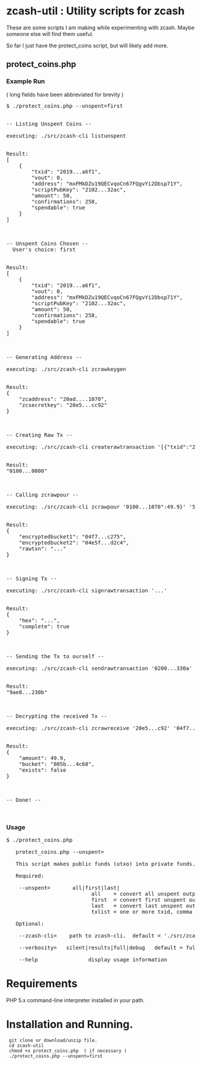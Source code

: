 # zcash-util : Utility scripts for zcash

These are some scripts I am making while experimenting with zcash.
Maybe someone else will find them useful.

So far I just have the protect_coins script, but will likely add more.

## protect_coins.php

### Example Run

( long fields have been abbreviated for brevity )

<pre>
$ ./protect_coins.php --unspent=first


-- Listing Unspent Coins --

executing: ./src/zcash-cli listunspent 


Result:
[
    {
        "txid": "2019...a6f1",
        "vout": 0,
        "address": "mxFMkDZu19QECvqoCn67FQgvYi2Dbsp71Y",
        "scriptPubKey": "2102...32ac",
        "amount": 50,
        "confirmations": 258,
        "spendable": true
    }
]



-- Unspent Coins Chosen --
  User's choice: first


Result:
[
    {
        "txid": "2019...a6f1",
        "vout": 0,
        "address": "mxFMkDZu19QECvqoCn67FQgvYi2Dbsp71Y",
        "scriptPubKey": "2102...32ac",
        "amount": 50,
        "confirmations": 258,
        "spendable": true
    }
]



-- Generating Address --

executing: ./src/zcash-cli zcrawkeygen 


Result:
{
    "zcaddress": "20ad....1070",
    "zcsecretkey": "20e5...cc92"
}



-- Creating Raw Tx --

executing: ./src/zcash-cli createrawtransaction '[{"txid":"2019...a6f1","vout":0}]' '{}' 


Result:
"0100...0000"



-- Calling zcrawpour --

executing: ./src/zcash-cli zcrawpour '0100...1070":49.9}' '50' '0.1' 


Result:
{
    "encryptedbucket1": "04f7...c275",
    "encryptedbucket2": "04e5f...d2c4",
    "rawtxn": "..."
}



-- Signing Tx --

executing: ./src/zcash-cli signrawtransaction '...' 


Result:
{
    "hex": "...",
    "complete": true
}



-- Sending the Tx to ourself --

executing: ./src/zcash-cli sendrawtransaction '0200...330a' 


Result:
"9ae8...230b"



-- Decrypting the received Tx --

executing: ./src/zcash-cli zcrawreceive '20e5...c92' '04f7...c275' 


Result:
{
    "amount": 49.9,
    "bucket": "805b...4c68",
    "exists": false
}



-- Done! --


</pre>



### Usage

<pre>
$ ./protect_coins.php 

   protect_coins.php --unspent=<arg>

   This script makes public funds (utxo) into private funds.

   Required:

    --unspent=<arg>       all|first|last|<txlist>
                           all    = convert all unspent outputs
                           first  = convert first unspent output
                           last   = convert last unspent output
                           txlist = one or more txid, comma separated.

   Optional:

    --zcash-cli=<path>    path to zcash-cli.  default = './src/zcash-cli'

    --verbosity=<level>   silent|results|full|debug   default = full

    --help                display usage information
</pre>


# Requirements

PHP 5.x command-line interpreter installed in your path.

# Installation and Running.

```
 git clone or download/unzip file.
 cd zcash-util
 chmod +x protect_coins.php  ( if necessary )
 ./protect_coins.php --unspent=first
```



